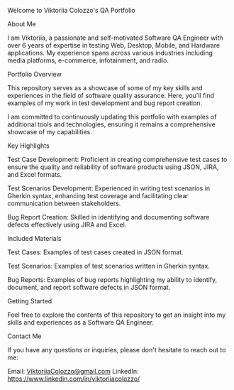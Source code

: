 Welcome to Viktoriia Colozzo's QA Portfolio

About Me

I am Viktoriia, a passionate and self-motivated Software QA Engineer with over 6 years of expertise in testing Web, Desktop, Mobile, and Hardware applications. My experience spans across various industries including media platforms, e-commerce, infotainment, and radio.

Portfolio Overview

This repository serves as a showcase of some of my key skills and experiences in the field of software quality assurance. Here, you'll find examples of my work in test development and bug report creation.

I am committed to continuously updating this portfolio with examples of additional tools and technologies, ensuring it remains a comprehensive showcase of my capabilities.

Key Highlights

Test Case Development: Proficient in creating comprehensive test cases to ensure the quality and reliability of software products using JSON, JIRA, and Excel formats.

Test Scenarios Development: Experienced in writing test scenarios in Gherkin syntax, enhancing test coverage and facilitating clear communication between stakeholders.

Bug Report Creation: Skilled in identifying and documenting software defects effectively using JIRA and Excel.

Included Materials

Test Cases: Examples of test cases created in JSON format.

Test Scenarios: Examples of test scenarios written in Gherkin syntax.

Bug Reports: Examples of bug reports highlighting my ability to identify, document, and report software defects in JSON format.

Getting Started

Feel free to explore the contents of this repository to get an insight into my skills and experiences as a Software QA Engineer.

Contact Me

If you have any questions or inquiries, please don't hesitate to reach out to me:

Email: ViktoriiaColozzo@gmail.com
LinkedIn: https://www.linkedin.com/in/viktoriiacolozzo/
